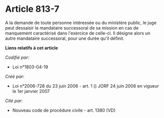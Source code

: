 # Article 813-7

A la demande de toute personne intéressée ou du ministère public, le juge peut dessaisir le mandataire successoral de sa
mission en cas de manquement caractérisé dans l'exercice de celle-ci. Il désigne alors un autre mandataire successoral, pour
une durée qu'il définit.

**Liens relatifs à cet article**

_Codifié par_:

  - Loi n°1803-04-19

_Créé par_:

  - Loi n°2006-728 du 23 juin 2006 - art. 1 () JORF 24 juin 2006 en vigueur le 1er janvier 2007

_Cité par_:

  - Nouveau code de procédure civile - art. 1380 (VD)
